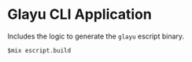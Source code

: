 # Glayu CLI Application

Includes the logic to generate the `glayu` escript binary.
 
```
$mix escript.build
```


